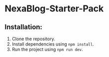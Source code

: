 # NexaBlog-Starter-Pack

## Installation:

1. Clone the repository.
2. Install dependencies using `npm install`.
3. Run the project using `npm run dev`.
